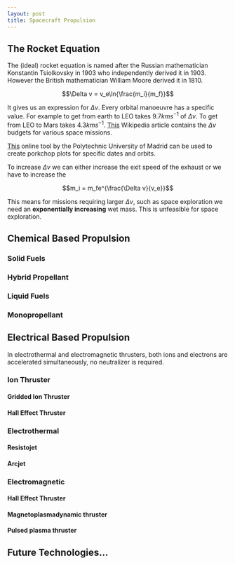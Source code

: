 ```yaml
---
layout: post
title: Spacecraft Propulsion
---
```

## The Rocket Equation
The (ideal) rocket equation is named after the Russian mathematician Konstantin Tsiolkovsky in 1903 who independently derived it in 1903. However the British mathematician William Moore derived it in 1810.

$$\Delta v = v_e\ln{\frac{m_i}{m_f}}$$

It gives us an expression for $\Delta v$. Every orbital manoeuvre has a specific value. For example to get from earth to LEO takes $9.7kms^{-1}$ of $\Delta v$. To get from LEO to Mars takes $4.3kms^{-1}$. [This](https://en.wikipedia.org/wiki/Delta-v_budget) Wikipedia article contains the $\Delta v$ budgets for various space missions.

[This](http://sdg.aero.upm.es/index.php/online-apps/porkchop-plot) online tool by the Polytechnic University of Madrid can be used to create porkchop plots for specific dates and orbits.

To increase $\Delta v$ we can either increase the exit speed of the exhaust or we have to increase the

$$m_i = m_fe^{\frac{\Delta v}{v_e}}$$

This means for missions requiring larger $\Delta v$, such as space exploration we need an **exponentially increasing** wet mass. This is unfeasible for space exploration.

## Chemical Based Propulsion

### Solid Fuels

### Hybrid Propellant

### Liquid Fuels

### Monopropellant

## Electrical Based Propulsion

In electrothermal and electromagnetic thrusters, both ions and electrons are accelerated simultaneously, no neutralizer is required.

### Ion Thruster

#### Gridded Ion Thruster

#### Hall Effect Thruster

### Electrothermal

#### Resistojet

#### Arcjet

### Electromagnetic

#### Hall Effect Thruster

#### Magnetoplasmadynamic thruster

#### Pulsed plasma thruster

## Future Technologies...
